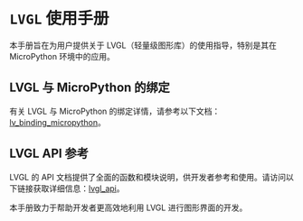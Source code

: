 # `LVGL` 使用手册

本手册旨在为用户提供关于 LVGL（轻量级图形库）的使用指导，特别是其在 MicroPython 环境中的应用。

## LVGL 与 MicroPython 的绑定

有关 LVGL 与 MicroPython 的绑定详情，请参考以下文档：[lv_binding_micropython](https://github.com/lvgl/lv_binding_micropython/blob/update_micropython_v1.20/README.md)。

## LVGL API 参考

LVGL 的 API 文档提供了全面的函数和模块说明，供开发者参考和使用。请访问以下链接获取详细信息：[lvgl_api](https://docs.lvgl.io/master/API/index.html)。

本手册致力于帮助开发者更高效地利用 LVGL 进行图形界面的开发。
